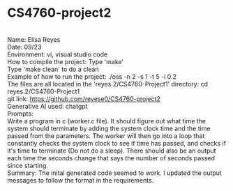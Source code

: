 # CS4760-project2
<br>Name: Elisa Reyes
<br>Date: 09/23
<br>Environment: vi, visual studio code
<br>How to compile the project: Type 'make'
<br>Type 'make clean' to do a clean
<br> Example of how to run the project: ./oss -n 2 -s 1 -t 5 -i 0.2
<br>The files are all located in the 'reyes.2/CS4760-Project1' directory: cd reyes.2/CS4760-Project1
<br> git link: https://github.com/reyese0/CS4760-project2
<br>Generative AI used: chatgpt
<br>Prompts:
<br>Write a program in c (worker.c file). It should figure out what time the system should terminate by adding the system clock time and the time passed from the parameters. The worker will then go into a loop that constantly checks the system clock to see if time has passed, and checks if it's time to terminate (Do not do a sleep). There should also be an output each time the seconds change that says the number of seconds passed since starting.
<br>Summary: The inital generated code seemed to work. I updated the output messages to follow the format in the requirements.
